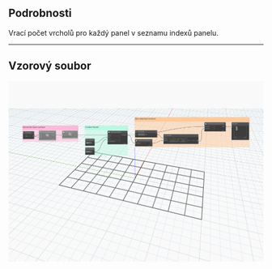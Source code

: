 ## Podrobnosti
Vrací počet vrcholů pro každý panel v seznamu indexů panelu.
___
## Vzorový soubor

![GetNumPanelVertices](./Autodesk.DesignScript.Geometry.PanelSurface.GetNumPanelVertices_img.jpg)
